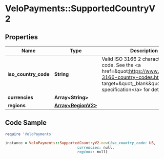 # VeloPayments::SupportedCountryV2

## Properties

Name | Type | Description | Notes
------------ | ------------- | ------------- | -------------
**iso_country_code** | **String** | Valid ISO 3166 2 character country code. See the &lt;a href&#x3D;\&quot;https://www.iso.org/iso-3166-country-codes.html\&quot; target&#x3D;\&quot;_blank\&quot; a&gt;ISO specification&lt;/a&gt; for details. | [optional] 
**currencies** | **Array&lt;String&gt;** |  | [optional] 
**regions** | [**Array&lt;RegionV2&gt;**](RegionV2.md) |  | [optional] 

## Code Sample

```ruby
require 'VeloPayments'

instance = VeloPayments::SupportedCountryV2.new(iso_country_code: US,
                                 currencies: null,
                                 regions: null)
```


